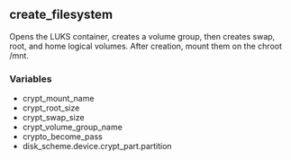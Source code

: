 ## create_filesystem

Opens the LUKS container, creates a volume group, then creates swap, root, and home logical volumes. After creation, mount them on the chroot /mnt.

### Variables

- crypt_mount_name
- crypt_root_size
- crypt_swap_size
- crypt_volume_group_name
- crypto_become_pass
- disk_scheme.device.crypt_part.partition
